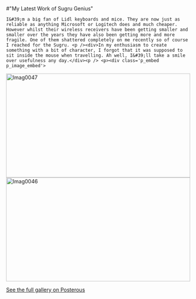 #"My Latest Work of Sugru Genius"


    I&#39;m a big fan of Lidl keyboards and mice. They are now just as reliable as anything Microsoft or Logitech does and much cheaper. However whilst their wireless receivers have been getting smaller and smaller over the years they have also been getting more and more fragile. One of them shattered completely on me recently so of course I reached for the Sugru. <p /><div>In my enthusiasm to create something with a bit of character, I forgot that it was supposed to sit inside the mouse when travelling. Ah well, I&#39;ll take a smile over usefulness any day.</div><p /> <p><div class='p_embed p_image_embed'>
<a href="http://getfile4.posterous.com/getfile/files.posterous.com/conoroneill/6zO16akaqX3Pw6qMybgoeiF3fRwhmxHfOw9TG9UpmI0i6sBGRnxEFzJpVdXQ/IMAG0047.jpg.scaled.1000.jpg"><img alt="Imag0047" height="282" src="http://getfile2.posterous.com/getfile/files.posterous.com/conoroneill/8BZW9zObUfDiDa91dUbKvNzPQNuk2Kni6JJ1DHV9knIy7ge2gV3yh4aIzZm8/IMAG0047.jpg.scaled.500.jpg" width="500" /></a>
<a href="http://getfile0.posterous.com/getfile/files.posterous.com/conoroneill/SeYvAbuFi5JossBH6QCEoCONVbGwGls1UnELNl4aNxYcsz6YgS3oRdIShBVg/IMAG0046.jpg.scaled.1000.jpg"><img alt="Imag0046" height="282" src="http://getfile8.posterous.com/getfile/files.posterous.com/conoroneill/9M3MM54DAG1A0Voko8OiSLsVLdMI3D1Rw1eobyMqL1NpWAYp6MhpAMnWoXGb/IMAG0046.jpg.scaled.500.jpg" width="500" /></a>
<div class='p_see_full_gallery'><a href="http://conoroneill.posterous.com/my-latest-work-of-sugru-genius">See the full gallery on Posterous</a></div>
</div>
</p>
  